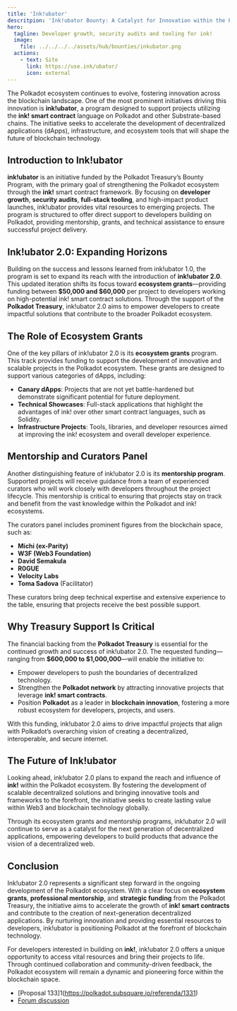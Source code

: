 ```yaml
---
title: 'Ink!ubator'
descritpion: 'Ink!ubator Bounty: A Catalyst for Innovation within the Polkadot Ecosystem'
hero:
  tagline: Developer growth, security audits and tooling for ink!
  image: 
    file: ../../../../assets/hub/bounties/inkubator.png
  actions:
    - text: Site
      link: https://use.ink/ubator/
      icon: external
---
```


The Polkadot ecosystem continues to evolve, fostering innovation across the blockchain landscape. One of the most prominent initiatives driving this innovation is **ink!ubator**, a program designed to support projects utilizing the **ink! smart contract** language on Polkadot and other Substrate-based chains. The initiative seeks to accelerate the development of decentralized applications (dApps), infrastructure, and ecosystem tools that will shape the future of blockchain technology.

## Introduction to Ink!ubator
**ink!ubator** is an initiative funded by the Polkadot Treasury’s Bounty Program, with the primary goal of strengthening the Polkadot ecosystem through the **ink!** smart contract framework. By focusing on **developer growth**, **security audits**, **full-stack tooling**, and high-impact product launches, ink!ubator provides vital resources to emerging projects. The program is structured to offer direct support to developers building on Polkadot, providing mentorship, grants, and technical assistance to ensure successful project delivery.

## Ink!ubator 2.0: Expanding Horizons
Building on the success and lessons learned from ink!ubator 1.0, the program is set to expand its reach with the introduction of **ink!ubator 2.0**. This updated iteration shifts its focus toward **ecosystem grants**—providing funding between **$50,000 and $60,000** per project to developers working on high-potential ink! smart contract solutions. Through the support of the **Polkadot Treasury**, ink!ubator 2.0 aims to empower developers to create impactful solutions that contribute to the broader Polkadot ecosystem.

## The Role of Ecosystem Grants
One of the key pillars of ink!ubator 2.0 is its **ecosystem grants** program. This track provides funding to support the development of innovative and scalable projects in the Polkadot ecosystem. These grants are designed to support various categories of dApps, including:

- **Canary dApps**: Projects that are not yet battle-hardened but demonstrate significant potential for future deployment.
- **Technical Showcases**: Full-stack applications that highlight the advantages of ink! over other smart contract languages, such as Solidity.
- **Infrastructure Projects**: Tools, libraries, and developer resources aimed at improving the ink! ecosystem and overall developer experience.

## Mentorship and Curators Panel
Another distinguishing feature of ink!ubator 2.0 is its **mentorship program**. Supported projects will receive guidance from a team of experienced curators who will work closely with developers throughout the project lifecycle. This mentorship is critical to ensuring that projects stay on track and benefit from the vast knowledge within the Polkadot and ink! ecosystems.

The curators panel includes prominent figures from the blockchain space, such as:

- **Michi (ex-Parity)**
- **W3F (Web3 Foundation)**
- **David Semakula**
- **R0GUE**
- **Velocity Labs**
- **Toma Sadova** (Facilitator)

These curators bring deep technical expertise and extensive experience to the table, ensuring that projects receive the best possible support.

## Why Treasury Support Is Critical
The financial backing from the **Polkadot Treasury** is essential for the continued growth and success of ink!ubator 2.0. The requested funding—ranging from **$600,000 to $1,000,000**—will enable the initiative to:

- Empower developers to push the boundaries of decentralized technology.
- Strengthen the **Polkadot network** by attracting innovative projects that leverage **ink! smart contracts**.
- Position **Polkadot** as a leader in **blockchain innovation**, fostering a more robust ecosystem for developers, projects, and users.

With this funding, ink!ubator 2.0 aims to drive impactful projects that align with Polkadot’s overarching vision of creating a decentralized, interoperable, and secure internet.

## The Future of Ink!ubator
Looking ahead, ink!ubator 2.0 plans to expand the reach and influence of **ink!** within the Polkadot ecosystem. By fostering the development of scalable decentralized solutions and bringing innovative tools and frameworks to the forefront, the initiative seeks to create lasting value within Web3 and blockchain technology globally.

Through its ecosystem grants and mentorship programs, ink!ubator 2.0 will continue to serve as a catalyst for the next generation of decentralized applications, empowering developers to build products that advance the vision of a decentralized web.

## Conclusion
Ink!ubator 2.0 represents a significant step forward in the ongoing development of the Polkadot ecosystem. With a clear focus on **ecosystem grants**, **professional mentorship**, and **strategic funding** from the Polkadot Treasury, the initiative aims to accelerate the growth of **ink! smart contracts** and contribute to the creation of next-generation decentralized applications. By nurturing innovation and providing essential resources to developers, ink!ubator is positioning Polkadot at the forefront of blockchain technology.

For developers interested in building on **ink!**, ink!ubator 2.0 offers a unique opportunity to access vital resources and bring their projects to life. Through continued collaboration and community-driven feedback, the Polkadot ecosystem will remain a dynamic and pioneering force within the blockchain space.


- [Proposal 133]1(https://polkadot.subsquare.io/referenda/1331)
- [Forum discussion](https://forum.polkadot.network/t/ink-ubator-2-0-proposal-for-treasury-funding-to-accelerate-polkadots-growth-through-ink-smart-contracts/10537)